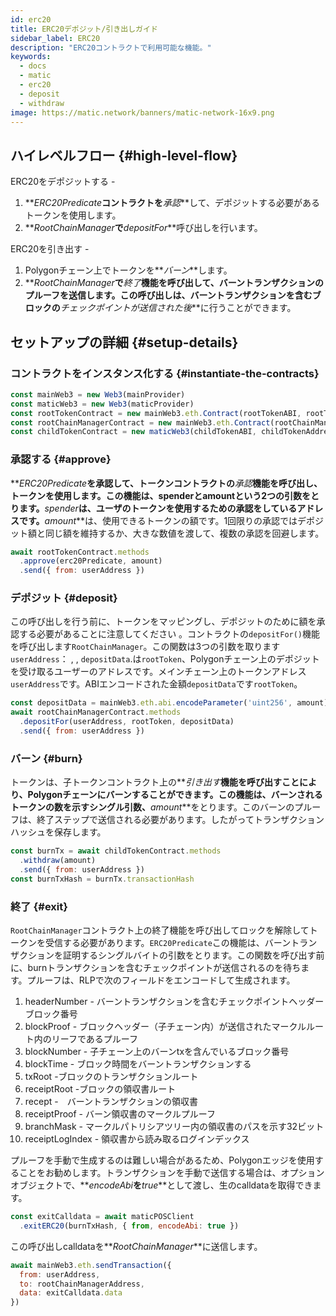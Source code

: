 ```yaml
---
id: erc20
title: ERC20デポジット/引き出しガイド
sidebar_label: ERC20
description: "ERC20コントラクトで利用可能な機能。"
keywords:
  - docs
  - matic
  - erc20
  - deposit
  - withdraw
image: https://matic.network/banners/matic-network-16x9.png
---
```


## ハイレベルフロー {#high-level-flow}

ERC20をデポジットする -

1. **_ERC20Predicate_**コントラクトを**_承認_**して、デポジットする必要があるトークンを使用します。
2. **_RootChainManager_**で**_depositFor_**呼び出しを行います。

ERC20を引き出す -

1. Polygonチェーン上でトークンを**_バーン_**します。
2. **_RootChainManager_**で**_終了_**機能を呼び出して、バーントランザクションのプルーフを送信します。この呼び出しは、バーントランザクションを含むブロックの**_チェックポイントが送信された後_**に行うことができます。

## セットアップの詳細 {#setup-details}

### コントラクトをインスタンス化する {#instantiate-the-contracts}

```js
const mainWeb3 = new Web3(mainProvider)
const maticWeb3 = new Web3(maticProvider)
const rootTokenContract = new mainWeb3.eth.Contract(rootTokenABI, rootTokenAddress)
const rootChainManagerContract = new mainWeb3.eth.Contract(rootChainManagerABI, rootChainManagerAddress)
const childTokenContract = new maticWeb3(childTokenABI, childTokenAddress)
```

### 承認する {#approve}
**_ERC20Predicate_**を承認して、トークンコントラクトの**_承認_**機能を呼び出し、トークンを使用します。この機能は、spenderとamountという2つの引数をとります。**_spender_**は、ユーザのトークンを使用するための承認をしているアドレスです。**_amount_**は、使用できるトークンの額です。1回限りの承認ではデポジット額と同じ額を維持するか、大きな数値を渡して、複数の承認を回避します。
```js
await rootTokenContract.methods
  .approve(erc20Predicate, amount)
  .send({ from: userAddress })
```

### デポジット {#deposit}
この呼び出しを行う前に、トークンをマッピングし、デポジットのために額を承認する必要があることに注意してください  。コントラクトの`depositFor()`機能を呼び出します`RootChainManager`。この関数は3つの引数を取ります`userAddress`： , , `depositData`.は`rootToken`、Polygonチェーン上のデポジットを受け取るユーザーのアドレスです。メインチェーン上のトークンアドレス`userAddress`です。ABIエンコードされた金額`depositData`です`rootToken`。
```js
const depositData = mainWeb3.eth.abi.encodeParameter('uint256', amount)
await rootChainManagerContract.methods
  .depositFor(userAddress, rootToken, depositData)
  .send({ from: userAddress })
```

### バーン {#burn}
トークンは、子トークンコントラクト上の**_引き出す_**機能を呼び出すことにより、Polygonチェーンにバーンすることができます。この機能は、バーンされるトークンの数を示すシングル引数、**_amount_**をとります。このバーンのプルーフは、終了ステップで送信される必要があります。したがってトランザクションハッシュを保存します。
```js
const burnTx = await childTokenContract.methods
  .withdraw(amount)
  .send({ from: userAddress })
const burnTxHash = burnTx.transactionHash
```

### 終了 {#exit}
`RootChainManager`コントラクト上の終了機能を呼び出してロックを解除してトークンを受信する必要があります。`ERC20Predicate`この機能は、バーントランザクションを証明するシングルバイトの引数をとります。この関数を呼び出す前に、burnトランザクションを含むチェックポイントが送信されるのを待ちます。プルーフは、RLPで次のフィールドをエンコードして生成されます。

1. headerNumber - バーントランザクションを含むチェックポイントヘッダーブロック番号
2. blockProof - ブロックヘッダー（子チェーン内）が送信されたマークルルート内のリーフであるプルーフ
3. blockNumber - 子チェーン上のバーンtxを含んでいるブロック番号
4. blockTime - ブロック時間をバーントランザクションする
5. txRoot -ブロックのトランザクションルート
6. receiptRoot -ブロックの領収書ルート
7. recept -　バーントランザクションの領収書
8. receiptProof - バーン領収書のマークルプルーフ
9. branchMask - マークルパトリシアツリー内の領収書のパスを示す32ビット
10. receiptLogIndex - 領収書から読み取るログインデックス

プルーフを手動で生成するのは難しい場合があるため、Polygonエッジを使用することをお勧めします。トランザクションを手動で送信する場合は、オプションオブジェクトで、**_encodeAbi_**を**_true_**として渡し、生のcalldataを取得できます。

```js
const exitCalldata = await maticPOSClient
  .exitERC20(burnTxHash, { from, encodeAbi: true })
```

この呼び出しcalldataを**_RootChainManager_**に送信します。
```js
await mainWeb3.eth.sendTransaction({
  from: userAddress,
  to: rootChainManagerAddress,
  data: exitCalldata.data
})
```
